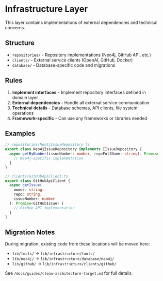 # Infrastructure Layer

This layer contains implementations of external dependencies and technical concerns.

## Structure

- `repositories/` - Repository implementations (Neo4j, GitHub API, etc.)
- `clients/` - External service clients (OpenAI, GitHub, Docker)
- `database/` - Database-specific code and migrations

## Rules

1. **Implement interfaces** - Implement repository interfaces defined in domain layer
2. **External dependencies** - Handle all external service communication
3. **Technical details** - Database schemas, API clients, file system operations
4. **Framework-specific** - Can use any frameworks or libraries needed

## Examples

```typescript
// repositories/Neo4jIssueRepository.ts
export class Neo4jIssueRepository implements IIssueRepository {
  async getByNumber(issueNumber: number, repoFullName: string): Promise<Issue> {
    // Neo4j-specific implementation
  }
}

// clients/GitHubApiClient.ts
export class GitHubApiClient {
  async getIssue(
    owner: string,
    repo: string,
    issueNumber: number
  ): Promise<GitHubIssue> {
    // GitHub API implementation
  }
}
```

## Migration Notes

During migration, existing code from these locations will be moved here:

- `lib/tools/` → `lib/infrastructure/tools/`
- `lib/neo4j/` → `lib/infrastructure/database/neo4j/`
- `lib/github/` → `lib/infrastructure/clients/github/`

See `/docs/guides/clean-architecture-target.md` for full details.
